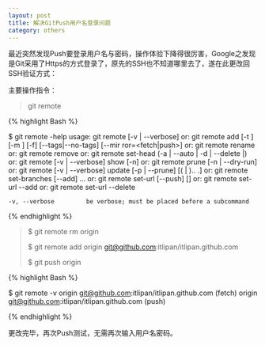 ```yaml
---
layout: post
title: 解决GitPush用户名登录问题
category: others
---
```


最近突然发现Push要登录用户名与密码，操作体验下降得很厉害，Google之发现是Git采用了Https的方式登录了，原先的SSH也不知道哪里去了，遂在此更改回SSH验证方式：

主要操作指令：

>git remote


{% highlight Bash %}

$ git remote -help
usage: git remote [-v | --verbose]
   or: git remote add [-t <branch>] [-m <master>] [-f] [--tags|--no-tags] [--mir
ror=<fetch|push>] <name> <url>
   or: git remote rename <old> <new>
   or: git remote remove <name>
   or: git remote set-head <name> (-a | --auto | -d | --delete |<branch>)
   or: git remote [-v | --verbose] show [-n] <name>
   or: git remote prune [-n | --dry-run] <name>
   or: git remote [-v | --verbose] update [-p | --prune] [(<group> | <remote>)..
.]
   or: git remote set-branches [--add] <name> <branch>...
   or: git remote set-url [--push] <name> <newurl> [<oldurl>]
   or: git remote set-url --add <name> <newurl>
   or: git remote set-url --delete <name> <url>

    -v, --verbose         be verbose; must be placed before a subcommand

{% endhighlight %}

>$ git remote rm origin
>
>$ git remote   add  origin git@github.com:itlipan/itlipan.github.com
>
>$ git push origin

{% highlight Bash %}

$ git remote  -v
origin  git@github.com:itlipan/itlipan.github.com (fetch)
origin  git@github.com:itlipan/itlipan.github.com (push)

{% endhighlight %}

更改完毕，再次Push测试，无需再次输入用户名密码。

